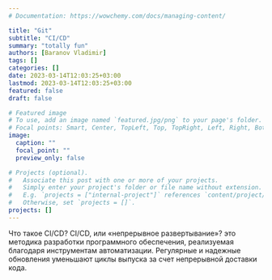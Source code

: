 ```yaml
---
# Documentation: https://wowchemy.com/docs/managing-content/

title: "Git"
subtitle: "CI/CD"
summary: "totally fun"
authors: [Baranov Vladimir]
tags: []
categories: []
date: 2023-03-14T12:03:25+03:00
lastmod: 2023-03-14T12:03:25+03:00
featured: false
draft: false

# Featured image
# To use, add an image named `featured.jpg/png` to your page's folder.
# Focal points: Smart, Center, TopLeft, Top, TopRight, Left, Right, BottomLeft, Bottom, BottomRight.
image:
  caption: ""
  focal_point: ""
  preview_only: false

# Projects (optional).
#   Associate this post with one or more of your projects.
#   Simply enter your project's folder or file name without extension.
#   E.g. `projects = ["internal-project"]` references `content/project/deep-learning/index.md`.
#   Otherwise, set `projects = []`.
projects: []
---
```

Что такое CI/CD? CI/CD, или «непрерывное развертывание»?
это методика разработки программного обеспечения, реализуемая благодаря инструментам автоматизации. Регулярные и надежные обновления уменьшают циклы выпуска за счет непрерывной доставки кода.
